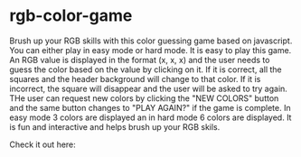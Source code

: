 # rgb-color-game

Brush up your RGB skills with this color guessing game based on javascript. You can either play in easy mode or hard mode. It is easy to play this game. An RGB value is displayed in the format (x, x, x) and the user needs to guess the color based on the value by clicking on it. If it is correct, all the squares and the header background will change to that color. If it is incorrect, the square will disappear and the user will be asked to try again. THe user can request new colors by clicking the "NEW COLORS" button and the same button changes to "PLAY AGAIN?" if the game is complete. In easy mode 3 colors are displayed an in hard mode 6 colors are displayed. It is fun and interactive and helps brush up your RGB skils.

Check it out here: 
